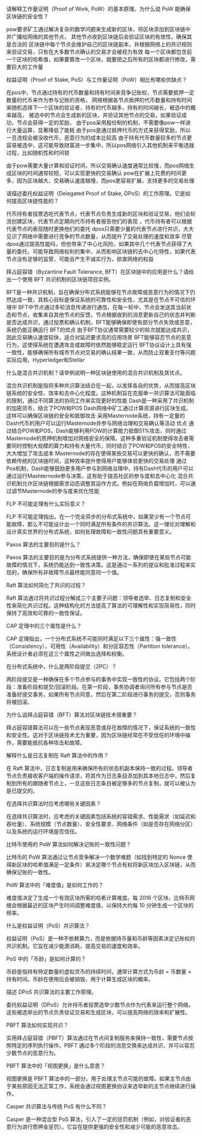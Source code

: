 请解释工作量证明（Proof of Work, PoW）的基本原理。为什么说 PoW 能确保区块链的安全性？

pow要求矿工通过解决复杂的数学问题来生成新的区块，将区块添加到区块链中并广播给网络的其他节点，
其他节点收到区块链后会验证区块的有效性，确保其是合法的
区块链中每个节点会维护自己的区块链副本，并根据网络上的共识规则来验证交易，只有在大多数节点确认的交易才会被视为有效
每一个区块都包含前一个区块的哈希值，如果要篡改一个区块，就要把之后所有的区块都进行修改，需要巨大的工作量


权益证明（Proof of Stake, PoS）与工作量证明（PoW）相比有哪些优缺点？

在pos中，节点通过持有的代币数量和持有时间来竞争记账权，节点需要抵押一定数量的代币来作为参与记账的资格，
网络根据各节点抵押的代币数量和持有时间来随机选择下一个区块的验证者，持有的代币越多，持有的时间越长，被选中的概率越高，
被选中的节点会生成新的区块，并验证其他节点的交易，如果验证成功，节点会获得一定的奖励，
由于pos采用股份制的机制，不需要像pow一样进行大量运算，显著降低了能耗
由于pos是通过抵押代币的方式来获得奖励，所以一旦违规会被没收代币，恶意行为的成本比较高
由于持有代币数量较多的节点更容易被选中，这可能导致财富进一步集中，所以pos网络引入其他机制来平衡选拨过程，比如随机性和时间锁

由于pow需要大量计算和验证时间，所以交易确认速度通常比较慢，而pos网络生成区块的时间通常较短，可以实现更快的交易确认
pow在扩展上花费的时间更多，因为区块越大，交易确认速度越慢，而pos更容易扩展，支持更多的交易处理


请描述委托权益证明（Delegated Proof of Stake, DPoS）的工作原理。它是如何提高区块链性能的？

代币持有者投票选吃代表节点，代表节点负责生成新的区块和验证交易，他们会轮流创建区块，代表节点定期向代币持有者报告他们的表现
，代币持有者可以根据代表节点的表现随时更换他们的委托
dpos只需要少量的代表节点进行共识，大大见识了网络中需要进行竞争的节点数量，从而提升了交易处理的速度和效率
尽管dpos通过提高性能吗，但也带来了中心化风险，如果其中几个代表节点获得了大量的委托，可能导致网络权利的集中，从而影响区块链的去中心化特性，如果代表节点没有足够的监管，可能会产生不诚实行为，损害网络的权益


拜占庭容错（Byzantine Fault Tolerance, BFT）在区块链中的应用是什么？请给出一个使用 BFT 共识机制的区块链项目实例。

BFT是一种共识机制，旨在确保分布式系统能够在节点故障或恶意行为的情况下仍然达成一致，其核心目标是保证系统的可靠性和安全性，尤其是在节点不可信的环境中
BFT中节点通过多轮消息传递进行通信，在每一轮中，节点会发送其当前状态和节点，收集来自其他节点的反馈，节点根据收到的消息更新自己的状态并判断是否达成共识，通过投票和确认机制，BFT能够确保即使有部分节点失效或恶意，系统仍能正确运行
BFT的优点
由于BFT协议通常需要较少的轮次就能达成共识，因此交易确认速度较快，适合对延迟要求高的应用场景
BFT能够容忍节点的恶意行为，这使得系统在遭遇攻击或故障时依然能够稳定运行
BFT协议设计上具有强一致性，能够确保所有城市节点对交易的确认结果一致，从而防止双重支付等问题
实际应用，Hyperledger和Stellar


什么是混合共识机制？请举例说明一种区块链使用的混合共识机制及其优点。

混合共识机制是指将多种共识算法结合在一起，以发挥各自的优势，从而提高区块链系统的安全性、效率和去中心化程度。这种机制旨在克服单一共识算法可能面临的限制，通过不同算法的协同工作来实现更好的性能
Dash是一种采用了共识机制的加密货币，结合了POW和POS
Dash网络中矿工通过计算资源进行区块生成，这样可以确保区块链的安全和抵御攻击
采用Masternode系统，持有一定量的Dash代币的用户可以运行Masternode并参与网络治理和交易确认等活动
优点
通过结合POW和POS，Dash能够利用POW的计算能力抵御51%攻击，同时通过Masternode的质押机制增加对网络安全的保障。这种多重验证机制使得攻击者需要同时控制大规模的算力和持有大量代币，同时结合了POW和POS的安全特性，大大增加了攻击成本
Masternode的存在使得某些交易可以更快的确认，而不需要依赖传统的区块链时间，这种效率提升使得用户能够体验更快的交易处理
通过Pos机制，Dash能够鼓励更多用户参与到网络治理中，持有Dash代币的用户可以通过运行Mashternode参与决策，这有助于提高社区的参与度和去中心化
混合共识机制允许区块链根据需求动态调整其运作方式。例如在网络负载增加时，可以通过调节Masternode的参与度来优化性能


FLP 不可能定理有什么实际意义？

FLP 不可能定理指出，在一个完全异步的分布式系统中，如果至少有一个节点可能故障，那么不可能设计出一个同时满足所有条件的共识算法。这一理论对理解和设计真实世界的分布式系统，如何处理故障和一致性问题具有重要意义。


Paxos 算法的主要目的是什么？

Paxos 算法的主要目的是为分布式系统提供一种方法，确保即使在某些节点可能故障的情况下，系统仍能达到一致性决策。这是通过一系列的提议和批准过程来实现的，确保所有非故障节点最终能同意同一个值。

Raft 算法如何简化了共识的过程？


Raft 算法通过将共识过程分解成三个主要子问题：领导者选举、日志复制和安全性来简化共识过程。这种结构化的方法提高了算法的可理解性和实现简易性，同时保持了高效和可靠的一致性保证。

CAP 定理中的三个属性是什么？

CAP 定理指出，一个分布式系统不可能同时满足以下三个属性：强一致性（Consistency），可用性（Availability）和分区容忍性（Partition tolerance）。系统设计者必须在这三个属性之间做出选择和权衡。

在分布式系统中，什么是两阶段提交（2PC）？

两阶段提交是一种确保在多个节点参与的事务中实现一致性的协议。它包括两个阶段：准备阶段和提交/回滚阶段。在第一阶段，事务协调者询问所有参与节点是否准备好提交事务，如果所有节点同意，然后在第二阶段进行事务的提交，否则事务将被回滚。

为什么说拜占庭容错（BFT）算法对区块链技术很重要？

拜占庭容错算法可以在一些节点表现恶意或存在故障的情况下，保证系统的一致性和安全性。这对于区块链技术尤为重要，因为区块链经常在不受信任的环境中操作，需要能抵抗各种攻击和故障。

解释什么是日志复制在 Raft 算法中的作用？

在 Raft 算法中，日志复制是用来确保所有的状态机副本保持一致的过程。领导者节点负责接收客户端的操作请求，将其作为日志条目添加到其本地日志中，然后复制到所有的跟随者节点上，一旦这些日志条目被足够多的节点复制，就可以被认为是已提交的。

在选择共识算法时应考虑哪些关键因素？

在选择共识算法时，应考虑的关键因素包括系统的容错需求、性能需求（如延迟和吞吐量）、系统规模（节点数量）、安全性要求、网络条件（如是否存在网络分区）以及系统的运行环境是否信任。

比特币使用的 PoW 算法如何解决记账的一致性问题？

比特币的 PoW 算法通过让节点竞争解决一个数学难题（如找到特定的 Nonce 使得新区块的哈希值满足一定条件）来决定哪个节点有权将新区块加入区块链，从而确保记账的一致性。

PoW 算法中的「难度值」是如何工作的？

难度值决定了生成一个有效区块所需的哈希计算难度。每 2016 个区块，比特币网络会根据最近的区块产生时间调整难度值，以保持大约每 10 分钟生成一个区块的频率。

什么是权益证明（PoS）共识算法？

权益证明（PoS）是一种不依赖算力，而是依据持币量和币龄等因素决定记账权的共识机制。它旨在减少能源消耗，提高交易的速度和效率。

PoS 中的「币龄」是如何计算的？

币龄是指持有特定数量的虚拟货币的持续时间，通常计算方式为币龄 = 币数量 × 持有时间。币龄在使用后会被销毁，用于计算生成区块的概率。

描述 DPoS 共识算法的主要工作原理。

委托权益证明（DPoS）允许持币者投票选举少数节点作为代表来运行整个网络。这些被选举出的节点负责验证交易和生成区块，可以提高网络的效率和扩展性。

PBFT 算法如何实现共识？

实用拜占庭容错（PBFT）算法通过在节点间复制服务来保持一致性，需要节点按照特定的序列执行操作。PBFT 通过多个阶段的消息交换来达成共识，并可以容忍少数节点的恶意行为。

PBFT 算法中的「视图更换」是什么意思？

视图更换是 PBFT 算法中的一部分，用于处理主节点可能的故障。如果主节点由于某些原因无法正常工作，系统会通过视图更换协议来选举新的主节点继续进行操作。

Casper 共识算法与传统 PoS 有什么不同？

Casper 是一种混合型 PoS 算法，引入了一定的惩罚机制（例如，对验证者的恶意行为进行质押金惩罚）。它旨在提供更强的安全性和减少可能的恶意攻击。